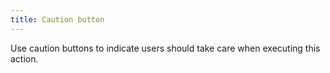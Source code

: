 ```yaml
---
title: Caution button
---
```

Use caution buttons to indicate users should take care when executing this action.